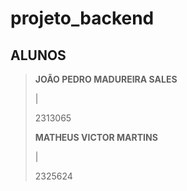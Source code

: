 # projeto_backend

## ALUNOS

> <strong>JOÃO PEDRO MADUREIRA SALES</strong><p>|</p><p>2313065</p>
> <strong>MATHEUS VICTOR MARTINS</strong><br><p>|</p><p>2325624</p>
